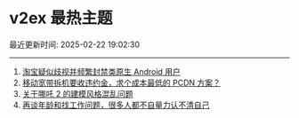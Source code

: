 # v2ex 最热主题

最近更新时间: 2025-02-22 19:02:30

--- 
1. [淘宝疑似歧视并频繁封禁类原生 Android 用户](https://www.v2ex.com/t/1113414) 
2. [移动宽带拆机要收违约金，求个成本最低的 PCDN 方案？](https://www.v2ex.com/t/1113412) 
3. [关于哪吒 2 的建模风格混乱问题](https://www.v2ex.com/t/1113422) 
4. [再谈年龄和找工作问题，很多人都不自量力认不清自己](https://www.v2ex.com/t/1113426) 

